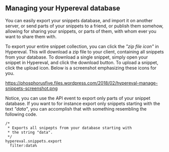 
## Managing your Hypereval database

You can easily export your snippets database, and import it on another server, or send parts of your snippets
to a friend, or publish them somehow, allowing for sharing your snippets, or parts of them, with whom ever you
want to share them with.

To export your entire snippet collection, you can click the _"zip file icon"_ in Hypereval. This will download
a zip file to your client, containing all snippets from your database. To download a single snippet, simply
open your snippet in Hypereval, and click the download button. To upload a snippet, click the upload icon.
Below is a screenshot emphasizing these icons for you.

https://phosphorusfive.files.wordpress.com/2018/02/hypereval-manage-snippets-screenshot.png

Notice, you can use the API event to export only parts of your snippet database. If you want to for instance
export only snippets starting with the text _"data"_, you can accomplish that with something resembling the
following code.

```hyperlambda-snippet
/*
 * Exports all snipepts from your database starting with
 * the string "data".
 */
hypereval.snippets.export
  filter:data%
```
